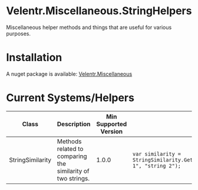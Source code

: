 # Velentr.Miscellaneous.StringHelpers
Miscellaneous helper methods and things that are useful for various purposes.

# Installation
A nuget package is available: [Velentr.Miscellaneous](https://www.nuget.org/packages/Velentr.Miscellaneous/)

# Current Systems/Helpers
Class | Description | Min Supported Version | Example Usage
----- | ----------- | --------------------- | -------------
StringSimilarity | Methods related to comparing the similarity of two strings. | 1.0.0 | `var similarity = StringSimilarity.GetDamerauLevenshteinDistance("string 1", "string 2");`
